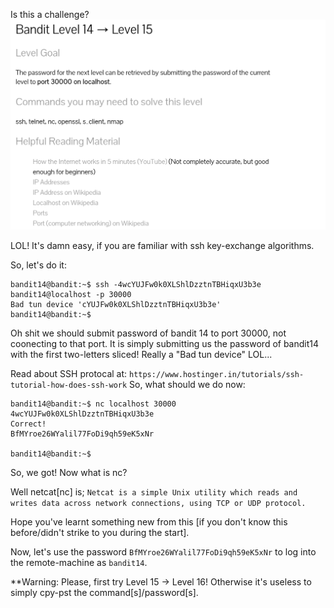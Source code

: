 Is this a challenge?
![Bandit14](https://github.com/sreekesari-vangeepuram/overthewire/blob/master/overthewire/bandit/bandit14/level14-%3Elevel15.png)

LOL! It's damn easy, if you are familiar with ssh key-exchange algorithms.

So, let's do it:
```
bandit14@bandit:~$ ssh -4wcYUJFw0k0XLShlDzztnTBHiqxU3b3e bandit14@localhost -p 30000
Bad tun device 'cYUJFw0k0XLShlDzztnTBHiqxU3b3e'
bandit14@bandit:~$
```
Oh shit we should submit password of bandit 14 to port 30000, not coonecting to that port.
It is simply submitting us the password of bandit14 with the first two-letters sliced! Really a "Bad tun device" LOL...

Read about SSH protocal at: `https://www.hostinger.in/tutorials/ssh-tutorial-how-does-ssh-work`
So, what should we do now:
```
bandit14@bandit:~$ nc localhost 30000
4wcYUJFw0k0XLShlDzztnTBHiqxU3b3e
Correct!
BfMYroe26WYalil77FoDi9qh59eK5xNr

bandit14@bandit:~$
```
So, we got!
Now what is nc?

Well netcat[nc] is;
`Netcat is a simple Unix utility which reads and writes data across network connections, using TCP or UDP protocol.`

Hope you've learnt something new from this [if you don't know this before/didn't strike to you during the start].

Now, let's use the password `BfMYroe26WYalil77FoDi9qh59eK5xNr` to log into the remote-machine as `bandit14`.

**Warning: Please, first try Level 15 -> Level 16! Otherwise it's useless to simply cpy-pst the command[s]/password[s].
